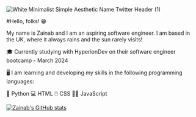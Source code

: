
![White Minimalist Simple Aesthetic Name Twitter Header (1)](https://github.com/zainab2496/zainab2496/assets/156958180/660bc714-b5fb-464c-a542-9b7c56a0f5c4)

#Hello, folks! 😁

My name is Zainab and I am an aspiring software engineer. 
I am based in the UK, where it always rains and the sun rarely visits!

🎓 Currently studying with HyperionDev on their software engineer bootcamp - March 2024

🖥️ I am learning and developing my skills in the following programming languages:

🐍 Python
💻 HTML
🖱️ CSS
👩‍💻 JavaScript

[![Zainab's GitHub stats](https://github-readme-stats.vercel.app/api?username=zainab2496)](https://github.com/zainab2496/github-readme-stats)



